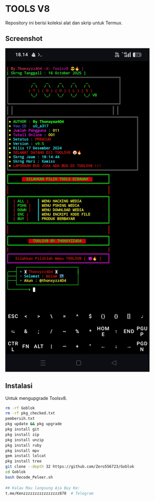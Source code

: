 # TOOLS V8

Repository ini berisi koleksi alat dan skrip untuk Termux.

## Screenshot

![Screenshot Termux](Gambar.jpg)

## Instalasi 

Untuk mengupgrade Toolsv8.

```bash
rm -rf Goblok
rm -rf pkg_checked.txt
pembersih.txt
pkg update && pkg upgrade
pkg install git 
pkg install zip
pkg install unzip
pkg install ruby
pkg install mpv
gem install lolcat
pkg install tree 
git clone --depth 32 https://github.com/Zero556723/Goblok
cd Goblok 
bash Decode_Peleer.sh

## Kalau Mau langsung Aja Buy Ke:
t.me/Kenzzzzzzzzzzzzzzzz870  # Telegram 
